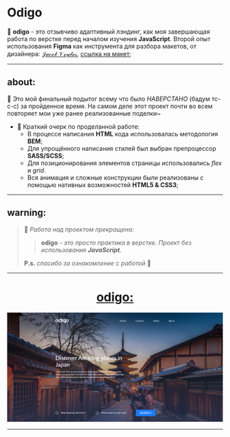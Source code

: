 # Odigo

📄 **odigo** - это отзывчиво адаптивный лэндинг, как моя завершающая работа по верстке перед началом изучения **JavaScript**. Второй опыт использования **Figma** как инструмента для разбора макетов, от дизайнера: [𝒥𝒶𝒸ℴ𝒷 𝒱ℴ𝓎𝓁ℯ𝓈](https://dribbble.com/Jacobvoyles), [ссылка на макет](https://dribbble.com/shots/4969978-Travel-Landing-page-Freebie);

---

## about:

📑 Это мой финальный подытог всему что было _НАВЕРСТАНО_ (бадум тс-с-с) за пройденное время. На самом деле этот проект почти во всем повторяет мои уже ранее реализованные поделки~

- 📝 Краткий очерк по проделанной работе:
  - В процессе написания **HTML** кода использовалась методология **BEM**;
  - Для упрощённого написания стилей был выбран препроцессор **SASS/SCSS**;
  - Для позиционирования элементов страницы использовались _flex_ и _grid_.
  - Вся анимация и сложные конструкции были реализованы с помощью нативных возможностей **HTML5 & CSS3**;

---

## warning:

> 📌 _Работа над проектом прекращена:_
>
> > **odigo** _- это просто практика в верстке. Проект без использования **JavaScript**._
>
> **P.s.** _спасибо за ознакомление с работой_ 👋

---

<h1 align="center"><a href="https://lapard1n.github.io/odigo">odigo:</a></h1>

![page header](./img/bg.png)

---

